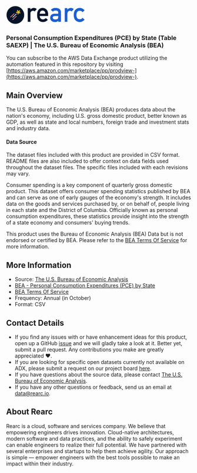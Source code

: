 <a href="https://www.rearc.io/data/">
    <img src="./rearc_logo_rgb.png" alt="Rearc Logo" title="Rearc Logo" height="52" />
</a>

### Personal Consumption Expenditures (PCE) by State (Table SAEXP) | The U.S. Bureau of Economic Analysis (BEA)

You can subscribe to the AWS Data Exchange product utilizing the automation featured in this repository by visiting [https://aws.amazon.com/marketplace/pp/prodview-](https://aws.amazon.com/marketplace/pp/prodview-).

## Main Overview

The U.S. Bureau of Economic Analysis (BEA) produces data about the nation's economy, including U.S. gross domestic product, better known as GDP, as well as state and local numbers, foreign trade and investment stats and industry data.

#### Data Source

The dataset files included with this product are provided in CSV format. README files are also included to offer context on data fields used throughout the dataset files. The specific files included with each revisions may vary.

Consumer spending is a key component of quarterly gross domestic product. This dataset offers consumer spending statistics published by BEA and can serve as one of early gauges of the economy's strength. It includes data on the goods and services purchased by, or on behalf of, people living in each state and the District of Columbia. Officially known as personal consumption expenditures, these statistics provide insight into the strength of a state economy and consumers' buying trends.

This product uses the Bureau of Economic Analysis (BEA) Data but is not endorsed or certified by BEA. Please refer to the [BEA Terms Of Service](https://apps.bea.gov/API/_pdf/bea_api_tos.pdf) for more information.

## More Information

- Source: [The U.S. Bureau of Economic Analysis](https://www.bea.gov/)
- [BEA - Personal Consumption Expenditures (PCE) by State](https://www.bea.gov/data/consumer-spending/state)
- [BEA Terms Of Service](https://apps.bea.gov/API/_pdf/bea_api_tos.pdf)
- Frequency: Annual (in October)
- Format: CSV

## Contact Details

- If you find any issues with or have enhancement ideas for this product, open up a GitHub [issue](https://github.com/rearc-data/bea-regional-employment-by-county-metro/issues) and we will gladly take a look at it. Better yet, submit a pull request. Any contributions you make are greatly appreciated :heart:.
- If you are looking for specific open datasets currently not available on ADX, please submit a request on our project board [here](https://github.com/orgs/rearc-data/projects/1).
- If you have questions about the source data, please contact [The U.S. Bureau of Economic Analysis](https://www.bea.gov/help/contact-us).
- If you have any other questions or feedback, send us an email at data@rearc.io.

## About Rearc

Rearc is a cloud, software and services company. We believe that empowering engineers drives innovation. Cloud-native architectures, modern software and data practices, and the ability to safely experiment can enable engineers to realize their full potential. We have partnered with several enterprises and startups to help them achieve agility. Our approach is simple — empower engineers with the best tools possible to make an impact within their industry.
